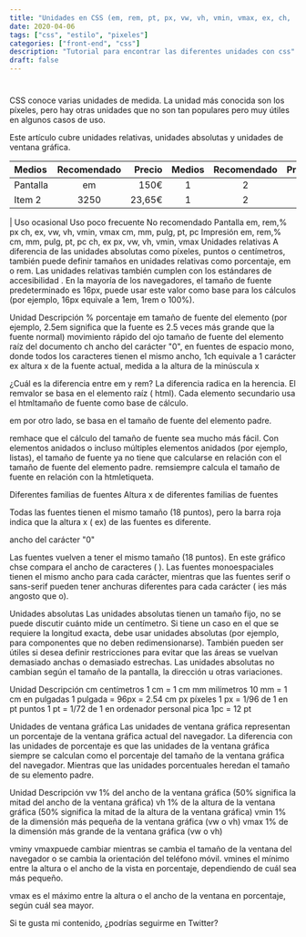 ```yaml
---
title: "Unidades en CSS (em, rem, pt, px, vw, vh, vmin, vmax, ex, ch, ...)"
date: 2020-04-06
tags: ["css", "estilo", "pixeles"]
categories: ["front-end", "css"]
description: "Tutorial para encontrar las diferentes unidades con css"
draft: false
---
```


# 

CSS conoce varias unidades de medida. La unidad más conocida son los píxeles, pero hay otras unidades que no son tan populares pero muy útiles en algunos casos de uso.

Este artículo cubre unidades relativas, unidades absolutas y unidades de ventana gráfica.

| Medios    | Recomendado | Precio | Medios | Recomendado | Precio |
| :------- | :------: | -----: | :------: | :------: | -----: |
| Pantalla   | em      | 150€   | 1 | 2 | 3 |
| Item 2   | 3250     | 23,65€ | 1 | 2 | 3 |
|
Uso ocasional	Uso poco frecuente	No recomendado
Pantalla	em, rem,%	px	ch, ex, vw, vh, vmin, vmax	cm, mm, pulg, pt, pc
Impresión	em, rem,%	cm, mm, pulg, pt, pc	ch, ex	px, vw, vh, vmin, vmax
Unidades relativas
A diferencia de las unidades absolutas como píxeles, puntos o centímetros, también puede definir tamaños en unidades relativas como porcentaje, em o rem.
Las unidades relativas también cumplen con los estándares de accesibilidad .
En la mayoría de los navegadores, el tamaño de fuente predeterminado es 16px, puede usar este valor como base para los cálculos (por ejemplo, 16px equivale a 1em, 1rem o 100%).

Unidad	Descripción
%	porcentaje
em	tamaño de fuente del elemento (por ejemplo, 2.5em significa que la fuente es 2.5 veces más grande que la fuente normal)
movimiento rápido del ojo	tamaño de fuente del elemento raíz del documento
ch	ancho del carácter "0", en fuentes de espacio mono, donde todos los caracteres tienen el mismo ancho, 1ch equivale a 1 carácter
ex	altura x de la fuente actual, medida a la altura de la minúscula x


¿Cuál es la diferencia entre em y rem?
La diferencia radica en la herencia. El remvalor se basa en el elemento raíz ( html). Cada elemento secundario usa el htmltamaño de fuente como base de cálculo.

em por otro lado, se basa en el tamaño de fuente del elemento padre.

remhace que el cálculo del tamaño de fuente sea mucho más fácil. Con elementos anidados o incluso múltiples elementos anidados (por ejemplo, listas), el tamaño de fuente ya no tiene que calcularse en relación con el tamaño de fuente del elemento padre. remsiempre calcula el tamaño de fuente en relación con la htmletiqueta.

Diferentes familias de fuentes
Altura x de diferentes familias de fuentes

Todas las fuentes tienen el mismo tamaño (18 puntos), pero la barra roja indica que la altura x ( ex) de las fuentes es diferente.

ancho del carácter "0"

Las fuentes vuelven a tener el mismo tamaño (18 puntos). En este gráfico chse compara el ancho de caracteres ( ). Las fuentes monoespaciales tienen el mismo ancho para cada carácter, mientras que las fuentes serif o sans-serif pueden tener anchuras diferentes para cada carácter ( ies más angosto que o).

Unidades absolutas
Las unidades absolutas tienen un tamaño fijo, no se puede discutir cuánto mide un centímetro. Si tiene un caso en el que se requiere la longitud exacta, debe usar unidades absolutas (por ejemplo, para componentes que no deben redimensionarse). También pueden ser útiles si desea definir restricciones para evitar que las áreas se vuelvan demasiado anchas o demasiado estrechas. Las unidades absolutas no cambian según el tamaño de la pantalla, la dirección u otras variaciones.

Unidad	Descripción	
cm	centímetros	1 cm = 1 cm
mm	milímetros	10 mm = 1 cm
en	pulgadas	1 pulgada = 96px = 2.54 cm
px	píxeles	1 px = 1/96 de 1 en
pt	puntos	1 pt = 1/72 de 1 en
ordenador personal	pica	1pc = 12 pt


Unidades de ventana gráfica
Las unidades de ventana gráfica representan un porcentaje de la ventana gráfica actual del navegador.
La diferencia con las unidades de porcentaje es que las unidades de la ventana gráfica siempre se calculan como el porcentaje del tamaño de la ventana gráfica del navegador. Mientras que las unidades porcentuales heredan el tamaño de su elemento padre.

Unidad	Descripción
vw	1% del ancho de la ventana gráfica (50% significa la mitad del ancho de la ventana gráfica)
vh	1% de la altura de la ventana gráfica (50% significa la mitad de la altura de la ventana gráfica)
vmin	1% de la dimensión más pequeña de la ventana gráfica (vw o vh)
vmax	1% de la dimensión más grande de la ventana gráfica (vw o vh)


vminy vmaxpuede cambiar mientras se cambia el tamaño de la ventana del navegador o se cambia la orientación del teléfono móvil.
vmines el mínimo entre la altura o el ancho de la vista en porcentaje, dependiendo de cuál sea más pequeño.

vmax es el máximo entre la altura o el ancho de la ventana en porcentaje, según cuál sea mayor.

Si te gusta mi contenido, ¿podrías seguirme en Twitter? 